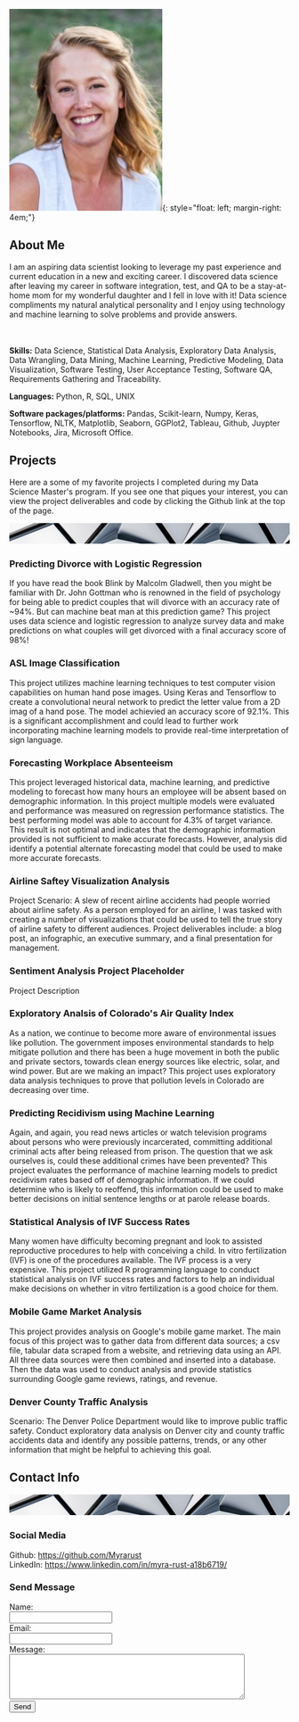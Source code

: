 ![Hi! I'm Myra](/docs/assets/images/pages_headshot2.jpg){: style="float: left; margin-right: 4em;"}
## About Me

I am an aspiring data scientist looking to leverage my past experience and current education in a new and exciting career. I discovered data science after leaving my career in software integration, test, and QA to be a stay-at-home mom for my wonderful daughter and I fell in love with it! Data science compliments my natural analytical personality and I enjoy using technology and machine learning to solve problems and provide answers. 

<br><br>**Skills:** Data Science, Statistical Data Analysis, Exploratory Data Analysis, Data Wrangling, Data Mining, Machine Learning, Predictive Modeling, Data Visualization, Software Testing, User Acceptance Testing, Software QA, Requirements Gathering and Traceability.<br>

**Languages:** Python, R, SQL, UNIX<br>

**Software packages/platforms:** Pandas, Scikit-learn, Numpy, Keras, Tensorflow, NLTK, Matplotlib, Seaborn, GGPlot2, Tableau, Github, Juypter Notebooks, Jira, Microsoft Office.
<br>

## Projects

Here are a some of my favorite projects I completed during my Data Science Master's program. If you see one that piques your interest, you can view the project deliverables and code by clicking the Github link at the top of the page.

![Photo by Scott Webb from Pexels](/docs/assets/images/pexels-scott-webb-1022928-slice.jpg)
<html>
   <body>
      <h3>Predicting Divorce with Logistic Regression</h3>
      <p>
         If you have read the book Blink by Malcolm Gladwell, then you might be familiar with Dr. John Gottman who is renowned in the field of psychology for being able to predict couples that will divorce with an accuracy rate of ~94%. But can machine beat man at this prediction game? This project uses data science and logistic regression to analyze survey data and make predictions on what couples will get divorced with a final accuracy score of 98%! </p>
   </body>      
   <body>
      <h3>ASL Image Classification</h3>
      <p>
         This project utilizes machine learning techniques to test computer vision capabilities on human hand pose images. Using Keras and Tensorflow to create a convolutional neural network to predict the letter value from a 2D imag of a hand pose. The model achievied an accuracy score of 92.1%. This is a significant accomplishment and could lead to further work incorporating machine learning models to provide real-time interpretation of sign language.</p>
   </body>   
   <body>
      <h3>Forecasting Workplace Absenteeism</h3>
      <p>
         This project leveraged historical data, machine learning, and predictive modeling to forecast how many hours an employee will be absent based on demographic information. In this project multiple models were evaluated and performance was measured on regression performance statistics. The best performing model was able to account for 4.3% of target variance. This result is not optimal and indicates that the demographic information provided is not sufficient to make accurate forecasts. However, analysis did identify a potential alternate forecasting model that could be used to make more accurate forecasts.</p>
   </body>   
   <body>
      <h3>Airline Saftey Visualization Analysis</h3>
      <p>
         Project Scenario: A slew of recent airline accidents had people worried about airline safety. As a person employed for an airline, I was tasked with creating a number of visualizations that could be used to tell the true story of airline safety to different audiences. Project deliverables include: a blog post, an infographic, an executive summary, and a final presentation for management.</p>
   </body>
   <body>
      <h3>Sentiment Analysis Project Placeholder</h3>
      <p>
         Project Description</p>
   </body>  
   <body>
      <h3>Exploratory Analsis of Colorado's Air Quality Index</h3>
      <p>
         As a nation, we continue to become more aware of environmental issues like pollution. The government imposes environmental standards to help mitigate pollution and there has been a huge movement in both the public and private sectors, towards clean energy sources like electric, solar, and wind power. But are we making an impact? This project uses exploratory data analysis techniques to prove that pollution levels in Colorado are decreasing over time.</p>
   </body>   
   <body>
      <h3>Predicting Recidivism using Machine Learning</h3>
      <p>
         Again, and again, you read news articles or watch television programs about persons who were previously incarcerated, committing additional criminal acts after being released from prison. The question that we ask ourselves is, could these additional crimes have been prevented? This project evaluates the performance of machine learning models to predict recidivism rates based off of demographic information. If we could determine who is likely to reoffend, this information could be used to make better decisions  on initial sentence lengths or at parole release boards.</p>
   </body>   
   <body>
      <h3>Statistical Analysis of IVF Success Rates</h3>
      <p>
         Many women have difficulty becoming pregnant and look to assisted reproductive procedures to help with conceiving a child. In vitro fertilization (IVF) is one of the procedures available. The IVF process is a very expensive. This project utilized R programming language to conduct statistical analysis on IVF success rates and factors to help an individual make decisions on whether in vitro fertilization is a good choice for them.</p>
   </body>
   <body>
      <h3>Mobile Game Market Analysis</h3>
      <p>
         This project provides analysis on Google's mobile game market. The main focus of this project was to gather data from different data sources; a csv file, tabular data scraped from a website, and retrieving data using an API. All three data sources were then combined and inserted into a database. Then the data was used to conduct analysis and provide statistics surrounding Google game reviews, ratings, and revenue.</p>
   </body>  
   <body>
      <h3>Denver County Traffic Analysis</h3>
      <p>
         Scenario: The Denver Police Department would like to improve public traffic safety. Conduct exploratory data analysis on Denver city and county traffic accidents data and identify any possible patterns, trends, or any other information that might be helpful to achieving this goal.</p>
   </body>
</html>

## Contact Info

![Photo by Scott Webb from Pexels](/docs/assets/images/pexels-scott-webb-1022928-slice.jpg)

<html>
   <body>
      <h3>Social Media</h3>
        <p>
      Github: <a href="https://github.com/Myrarust">https://github.com/Myrarust</a><br>
      LinkedIn: <a href="https://www.linkedin.com/in/myra-rust-a18b6719/">https://www.linkedin.com/in/myra-rust-a18b6719/</a><br>
        </p>
      <h3>Send Message</h3>
        <p>
<form
  action="https://formspree.io/f/mrgrdplp"
  method="POST"
>
  <label>
    Name:     
    <br><input type="text" name="name" required="">
  </label>
  <label>
    <br>Email:    
    <br><input type="email" name="_replyto" required="">
  </label>
  <label>
    <br>Message:  
    <br><textarea name="message" rows="5" cols="50"></textarea>
  </label>
  <!-- your other form fields go here -->
  <br><button type="submit">Send</button>
    </form></p></body></html>
